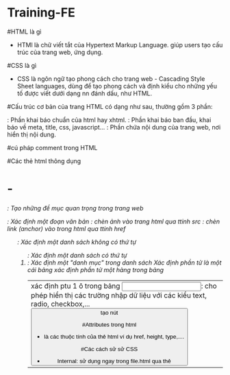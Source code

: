 # Training-FE
#HTML là gì
- HTMl là chữ viết tắt của Hypertext Markup Language. giúp users tạo cấu trúc của trang web, ứng dụng.

#CSS là gì
- CSS là ngôn ngữ tạo phong cách cho trang web - Cascading Style Sheet languages, dùng để tạo phong cách và định kiểu cho những yếu tố được viết dưới dạng nn đánh dấu, như HTML.

#Cấu trúc cơ bản của trang HTML có dạng như sau, thường gồm 3 phần:
<!Doctype>: Phần khai báo chuẩn của html hay xhtml.
<head></head>: Phần khai báo ban đầu, khai báo về meta, title, css, javascript…
<body></body>: Phần chứa nội dung của trang web, nơi hiển thị nội dung.

#cú pháp comment trong HTML
<!--phần thân comment-->

#Các thẻ html thông dụng
<h1> - <h6>: Tạo những đề mục quan trọng trong trang web
<p>: Xác định một đoạn văn bản
<img>: chèn ảnh vào trang html qua ttinh src
<a>: chèn link (anchor) vào trong html qua ttinh href
<ul>: Xác định một danh sách không có thứ tự
<ol>: Xác định một danh sách có thứ tự
<li>: Xác định một "danh mục" trong danh sách
<table>	Xác định phần tử là một cái bảng
<tr> xác định phần tử một hàng trong bảng
<td> xác định ptu 1 ô trong bảng
<input>: cho phép hiển thị các trường nhập dữ liệu với các kiểu text, radio, checkbox,...
<button> tạo nút

#Attributes trong html
- là các thuộc tính của thẻ html ví dụ href, height, type,....

#Các cách sử sử CSS
- Internal: sử dụng ngay trong file.html qua thẻ <style>
- External: tách file.css thành 1 file riêng và sử dụng qua thẻ <link/>
- Inline: sử dụng ngay trong element của html qua thuộc tính style

#Id và class css selector
id: sử dụng selector #
class: sử dụng selector .

#Độ ưu tiên CSS
inline> #id> .class> tag name

#CSS Variable
dùng :root selector để khai báo biến CSS toàn cục
dùng --tên biến để khai báo biến CSS
dùng var() để chèn giá trị của 1 biến CSS


#CSS units: Các đơn vị trong CSS
- CSS có vài unit để biểu diễn độ dài
- Nhiều thuộc tính CSS lấy các giá trị "độ dài", chẳng hạn như width, margin, padding, font-size, ...
1. Absolute units: Cố định và độ dài được biểu thị bằng bất kỳ đơn vị nào trong số này sẽ xuất hiện chính xác với kích thước đó
cm	centimeters
mm	millimeters
in	inches (1in = 96px = 2.54cm)
px *	pixels (1px = 1/96th of 1in)
pt	points (1pt = 1/72 of 1in)
pc	picas (1pc = 12 pt)

2. Relative units: chỉ định độ dài tương ứng với thuộc tính độ dài khác.
- em : em Liên quan đến kích thước phông chữ của phần tử (2em có nghĩa là gấp 2 lần kích thước phông chữ hiện tại)
- ex: Liên quan đến chiều cao x của phông chữ hiện tại (hiếm khi được sử dụng)
- ch: Liên quan đến chiều rộng của "0" (không)
- rem: Liên quan đến kích thước phông chữ của phần tử gốc
- vw: Tương ứng với 1% chiều rộng của khung nhìn*
- vh: Tương ứng với 1% chiều cao của khung nhìn*
- vmin: Tương đối với 1% kích thước nhỏ hơn của khung nhìn*
- vmax: Relative to 1% of viewport's* larger dimension
- %:  so với phần tử gốc

#Box Model
- CSS padding: được sử dụng để tạo không gian xung quanh nội dung của phần tử, bên trong bất kỳ đường viền được xác định nào.
+ có thể padding top, right, bottom, left
+ cú pháp short-hand: x<top bottom> y<right left>, x<trbl>
- CSS border:  cho phép bạn chỉ định kiểu, chiều rộng và màu sắc của đường viền của một phần tử.
+ border-style: chỉ định loại đường viền sẽ hiển thị ví dụ như dotted, dashed, solid, double,..
+ border-width: chỉ định độ dài của đường viền
+ border-color: chỉ định màu đường viền
+ border-radius: chỉ định độ bo tròn của đường viền
cú pháp short-hand: border: 1px solid black.

- CSS margin: được sử dụng để tạo không gian xung quanh các phần tử, bên ngoài bất kỳ đường viền xác định nào.
+ gồm margin top, right, left, bottom

#CSS Box sizing
- Box sizing  cho phép chúng ta bao gồm padding và border trong tổng chiều rộng và chiều cao của một phần tử.
Theo mặc định, chiều rộng và chiều cao của một phần tử được tính như sau: chiều rộng + phần đệm + đường viền = chiều rộng thực tế của phần tử chiều cao + phần đệm + đường viền = chiều cao thực tế của một phần tử Điều này có nghĩa là: Khi bạn đặt chiều rộng/chiều cao của một phần tử , phần tử thường xuất hiện lớn hơn mức bạn đã đặt (vì đường viền và phần đệm của phần tử được thêm vào chiều rộng/chiều cao được chỉ định của phần tử).

#CSS Background Image
- Thuộc tính background-image chỉ định một hình ảnh được sử dụng làm nền của một phần tử.
- background-size: xác định kích thước của nền
- background-repeat: xác định background có được lặp lại không

#CSS Pseudo classes: lớp giả trong CSS
- Một lớp giả được sử dụng để xác định trạng thái đặc biệt của một phần tử.
- các lớp giả thường được sử dụng: hover, active,...

#CSS Pseudo classes: Phần tử giả trong CSS
- Phần tử giả CSS được sử dụng để tạo kiểu cho các phần cụ thể của phần tử.
+ ::first-line: được sử dụng để thêm kiểu đặc biệt cho dòng đầu tiên của văn bản.
+ ::first-letter: được sử dụng để thêm kiểu đặc biệt cho chữ cái đầu tiên của văn bản.
+ ::before: có thể được sử dụng để chèn một số nội dung trước nội dung của một phần tử.
+ ::after: được sử dụng để chèn một số nội dung sau nội dung của một phần tử.

#Position CSS
- position chỉ định loại phương pháp định vị được sử dụng cho một phần tử (static, relative, fixed, absolute or sticky)
+ static: không bị ảnh hưởng bởi các thuộc tính top, bottom, right, left.
+ relative: được định vị so với vị trí bình thường của nó, nội dung có thể được điều chỉnh bởi top, bottom, right, left.
+ absolute: được định vị tương đối so với element cha được định vị gần nhất, nếu element cha không có thuộc tính position nó sẽ được định vị theo nội dung tài liệu
+ fixed: được định vị tương ứng với khung nhìn, có nghĩa là nó luôn ở cùng một vị trí ngay cả khi trang được cuộn.
+ sticky: đđược định vị dựa trên vị trí cuộn của người dùng


